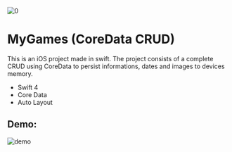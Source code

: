 ![0](https://user-images.githubusercontent.com/29257910/26899073-5c14d356-4ba4-11e7-8c6d-e50c20ac95c1.png)

# MyGames (CoreData CRUD)

This is an iOS project made in swift.
The project consists of a complete CRUD using CoreData to persist informations, dates and images to devices memory.

- Swift 4
- Core Data
- Auto Layout

## Demo:
![demo](https://user-images.githubusercontent.com/29257910/38271321-88eadf48-375c-11e8-8ffa-b9355a7b4cdd.gif)
